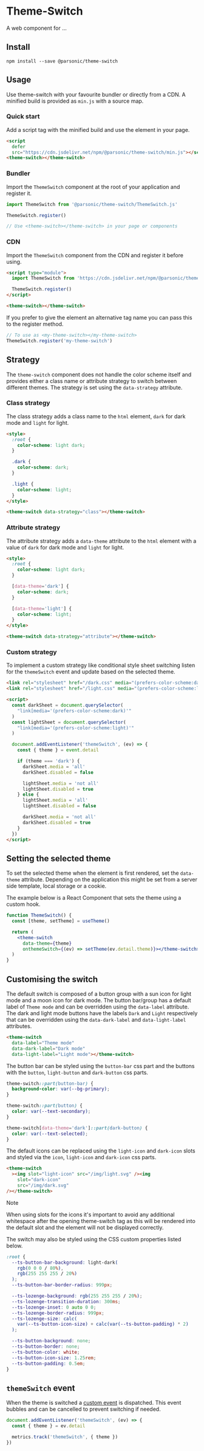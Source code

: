 # Theme-Switch

A web component for ...

## Install

```shell
npm install --save @parsonic/theme-switch
```

## Usage

Use theme-switch with your favourite bundler or directly from a CDN. A minified
build is provided as `min.js` with a source map.

### Quick start

Add a script tag with the minified build and use the element in your page.

```html
<script
  defer
  src="https://cdn.jsdelivr.net/npm/@parsonic/theme-switch/min.js"></script>
<theme-switch></theme-switch>
```

### Bundler

Import the `ThemeSwitch` component at the root of your application and register
it.

```js
import ThemeSwitch from '@parsonic/theme-switch/ThemeSwitch.js'

ThemeSwitch.register()

// Use <theme-switch></theme-switch> in your page or components
```

### CDN

Import the `ThemeSwitch` component from the CDN and register it before using.

```html
<script type="module">
  import ThemeSwitch from 'https://cdn.jsdelivr.net/npm/@parsonic/theme-switch/ThemeSwitch.js'

  ThemeSwitch.register()
</script>

<theme-switch></theme-switch>
```

If you prefer to give the element an alternative tag name you can pass this to
the register method.

```js
// To use as <my-theme-switch></my-theme-switch>
ThemeSwitch.register('my-theme-switch')
```

## Strategy

The `theme-switch` component does not handle the color scheme itself and
provides either a class name or attribute strategy to switch between different
themes. The strategy is set using the `data-strategy` attribute.

### Class strategy

The class strategy adds a class name to the `html` element, `dark` for dark mode
and `light` for light.

```html
<style>
  :root {
    color-scheme: light dark;
  }

  .dark {
    color-scheme: dark;
  }

  .light {
    color-scheme: light;
  }
</style>

<theme-switch data-strategy="class"></theme-switch>
```

### Attribute strategy

The attribute strategy adds a `data-theme` attribute to the `html` element with
a value of `dark` for dark mode and `light` for light.

```html
<style>
  :root {
    color-scheme: light dark;
  }

  [data-theme='dark'] {
    color-scheme: dark;
  }

  [data-theme='light'] {
    color-scheme: light;
  }
</style>

<theme-switch data-strategy="attribute"></theme-switch>
```

### Custom strategy

To implement a custom strategy like conditional style sheet switching listen for
the `themeSwitch` event and update based on the selected theme.

```html
<link rel="stylesheet" href="/dark.css" media="(prefers-color-scheme:dark)" />
<link rel="stylesheet" href="/light.css" media="(prefers-color-scheme:light)" />

<script>
  const darkSheet = document.querySelector(
    "link[media='(prefers-color-scheme:dark)'"
  )
  const lightSheet = document.querySelector(
    "link[media='(prefers-color-scheme:light)'"
  )

  document.addEventListener('themeSwitch', (ev) => {
    const { theme } = event.detail

    if (theme === 'dark') {
      darkSheet.media = 'all'
      darkSheet.disabled = false

      lightSheet.media = 'not all'
      lightSheet.disabled = true
    } else {
      lightSheet.media = 'all'
      lightSheet.disabled = false

      darkSheet.media = 'not all'
      darkSheet.disabled = true
    }
  })
</script>
```

## Setting the selected theme

To set the selected theme when the element is first rendered, set the
`data-theme` attribute. Depending on the application this might be set from a
server side template, local storage or a cookie.

The example below is a React Component that sets the theme using a custom hook.

```jsx
function ThemeSwitch() {
  const [theme, setTheme] = useTheme()

  return (
    <theme-switch
      data-theme={theme}
      onthemeSwitch={(ev) => setTheme(ev.detail.theme)}></theme-switch>
  )
}
```

## Customising the switch

The default switch is composed of a button group with a sun icon for light mode
and a moon icon for dark mode. The button bar/group has a default label of
`Theme mode` and can be overridden using the `data-label` attribute. The dark
and light mode buttons have the labels `Dark` and `Light` respectively that can
be overridden using the `data-dark-label` and `data-light-label` attributes.

```html
<theme-switch
  data-label="Theme mode"
  data-dark-label="Dark mode"
  data-light-label="Light mode"></theme-switch>
```

The button bar can be styled using the `button-bar` css part and the buttons
with the `button`, `light-button` and `dark-button` css parts.

```css
theme-switch::part(button-bar) {
  background-color: var(--bg-primary);
}

theme-switch::part(button) {
  color: var(--text-secondary);
}

theme-switch[data-theme='dark']::part(dark-button) {
  color: var(--text-selected);
}
```

The default icons can be replaced using the `light-icon` and `dark-icon` slots
and styled via the `icon`, `light-icon` and `dark-icon` css parts.

```html
<theme-switch
  ><img slot="light-icon" src="/img/light.svg" /><img
    slot="dark-icon"
    src="/img/dark.svg"
/></theme-switch>
```

<!-- prettier-ignore -->
> [!NOTE]
> When using slots for the icons it's important to avoid any additional
> whitespace after the opening theme-switch tag as this will be rendered
> into the default slot and the element will not be displayed correctly.

The switch may also be styled using the CSS custom properties listed below.

```css
:root {
  --ts-button-bar-background: light-dark(
    rgb(0 0 0 / 80%),
    rgb(255 255 255 / 20%)
  );
  --ts-button-bar-border-radius: 999px;

  --ts-lozenge-background: rgb(255 255 255 / 20%);
  --ts-lozenge-transition-duration: 300ms;
  --ts-lozenge-inset: 0 auto 0 0;
  --ts-lozenge-border-radius: 999px;
  --ts-lozenge-size: calc(
    var(--ts-button-icon-size) + calc(var(--ts-button-padding) * 2)
  );

  --ts-button-background: none;
  --ts-button-border: none;
  --ts-button-color: white;
  --ts-button-icon-size: 1.25rem;
  --ts-button-padding: 0.5em;
}
```

## `themeSwitch` event

When the theme is switched a [custom event][custom-event] is dispatched. This
event bubbles and can be cancelled to prevent switching if needed.

```js
document.addEventListener('themeSwitch', (ev) => {
  const { theme } = ev.detail

  metrics.track('themeSwitch', { theme })
})
```

[custom-event]: https://developer.mozilla.org/en-US/docs/Web/API/CustomEvent
